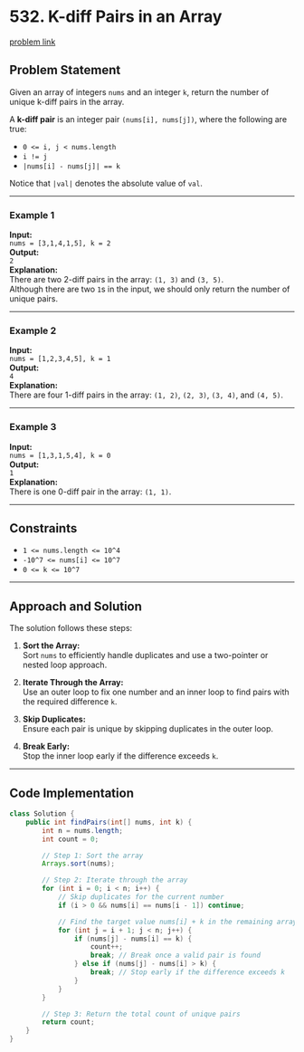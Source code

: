 # 532. K-diff Pairs in an Array
[problem link](https://leetcode.com/problems/k-diff-pairs-in-an-array/)

## Problem Statement

Given an array of integers `nums` and an integer `k`, return the number of unique k-diff pairs in the array.

A **k-diff pair** is an integer pair `(nums[i], nums[j])`, where the following are true:
- `0 <= i, j < nums.length`
- `i != j`
- `|nums[i] - nums[j]| == k`

Notice that `|val|` denotes the absolute value of `val`.

---

### Example 1

**Input:**  
`nums = [3,1,4,1,5], k = 2`  
**Output:**  
`2`  
**Explanation:**  
There are two 2-diff pairs in the array: `(1, 3)` and `(3, 5)`.  
Although there are two `1`s in the input, we should only return the number of unique pairs.

---

### Example 2

**Input:**  
`nums = [1,2,3,4,5], k = 1`  
**Output:**  
`4`  
**Explanation:**  
There are four 1-diff pairs in the array: `(1, 2)`, `(2, 3)`, `(3, 4)`, and `(4, 5)`.

---

### Example 3

**Input:**  
`nums = [1,3,1,5,4], k = 0`  
**Output:**  
`1`  
**Explanation:**  
There is one 0-diff pair in the array: `(1, 1)`.

---

## Constraints

- `1 <= nums.length <= 10^4`
- `-10^7 <= nums[i] <= 10^7`
- `0 <= k <= 10^7`

---

## Approach and Solution

The solution follows these steps:

1. **Sort the Array:**  
   Sort `nums` to efficiently handle duplicates and use a two-pointer or nested loop approach.
   
2. **Iterate Through the Array:**  
   Use an outer loop to fix one number and an inner loop to find pairs with the required difference `k`.

3. **Skip Duplicates:**  
   Ensure each pair is unique by skipping duplicates in the outer loop.

4. **Break Early:**  
   Stop the inner loop early if the difference exceeds `k`.

---

## Code Implementation

```java
class Solution {
    public int findPairs(int[] nums, int k) {
        int n = nums.length;
        int count = 0;

        // Step 1: Sort the array
        Arrays.sort(nums);

        // Step 2: Iterate through the array
        for (int i = 0; i < n; i++) {
            // Skip duplicates for the current number
            if (i > 0 && nums[i] == nums[i - 1]) continue;

            // Find the target value nums[i] + k in the remaining array
            for (int j = i + 1; j < n; j++) {
                if (nums[j] - nums[i] == k) {
                    count++;
                    break; // Break once a valid pair is found
                } else if (nums[j] - nums[i] > k) {
                    break; // Stop early if the difference exceeds k
                }
            }
        }

        // Step 3: Return the total count of unique pairs
        return count;
    }
}
